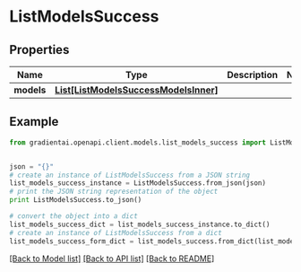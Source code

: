# ListModelsSuccess


## Properties
Name | Type | Description | Notes
------------ | ------------- | ------------- | -------------
**models** | [**List[ListModelsSuccessModelsInner]**](ListModelsSuccessModelsInner.md) |  | 

## Example

```python
from gradientai.openapi.client.models.list_models_success import ListModelsSuccess


json = "{}"
# create an instance of ListModelsSuccess from a JSON string
list_models_success_instance = ListModelsSuccess.from_json(json)
# print the JSON string representation of the object
print ListModelsSuccess.to_json()

# convert the object into a dict
list_models_success_dict = list_models_success_instance.to_dict()
# create an instance of ListModelsSuccess from a dict
list_models_success_form_dict = list_models_success.from_dict(list_models_success_dict)
```
[[Back to Model list]](../README.md#documentation-for-models) [[Back to API list]](../README.md#documentation-for-api-endpoints) [[Back to README]](../README.md)


